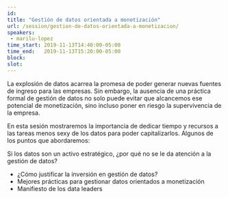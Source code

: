 ```yaml
---
id: 
title: "Gestión de datos orientada a monetización"
url: /session/gestion-de-datos-orientada-a-monetizacion/
speakers:
 - marilu-lopez
time_start: 2019-11-13T14:40:00-05:00
time_end:   2019-11-13T15:20:00-05:00
block: 
slot: 
---
```


La explosión de datos acarrea la promesa de poder generar nuevas fuentes de ingreso para las empresas. Sin embargo, la ausencia de una práctica formal de gestión de datos no solo puede evitar que alcancemos ese potencial de monetización, sino incluso poner en riesgo la supervivencia de la empresa.

En esta sesión mostraremos la importancia de dedicar tiempo y recursos a las tareas menos sexy de los datos para poder capitalizarlos. Algunos de los puntos que abordaremos:

Si los datos son un activo estratégico, ¿por qué no se le da atención a la gestión de datos?
<ul>
 	<li>¿Cómo justificar la inversión en gestión de datos?</li>
 	<li>Mejores prácticas para gestionar datos orientados a monetización</li>
 	<li>Manifiesto de los data leaders</li>
</ul>